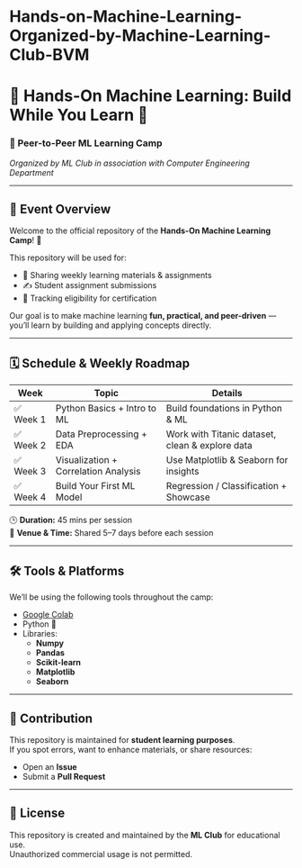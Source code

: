 # Hands-on-Machine-Learning-Organized-by-Machine-Learning-Club-BVM

# 🌟 Hands-On Machine Learning: Build While You Learn 🌟
### 🚀 Peer-to-Peer ML Learning Camp  
*Organized by ML Club in association with Computer Engineering Department*

---

## 📌 Event Overview
Welcome to the official repository of the **Hands-On Machine Learning Camp**! 🎉  

This repository will be used for:  
- 📂 Sharing weekly learning materials & assignments  
- ✍️ Student assignment submissions  
- 🏅 Tracking eligibility for certification  

Our goal is to make machine learning **fun, practical, and peer-driven** — you’ll learn by building and applying concepts directly.

---

## 🗓 Schedule & Weekly Roadmap
| Week | Topic | Details |
|------|-------|---------|
| ✅ Week 1 | Python Basics + Intro to ML | Build foundations in Python & ML |
| ✅ Week 2 | Data Preprocessing + EDA | Work with Titanic dataset, clean & explore data |
| ✅ Week 3 | Visualization + Correlation Analysis | Use Matplotlib & Seaborn for insights |
| ✅ Week 4 | Build Your First ML Model | Regression / Classification + Showcase |

🕒 **Duration:** 45 mins per session  
📍 **Venue & Time:** Shared 5–7 days before each session  

---

## 🛠 Tools & Platforms
We’ll be using the following tools throughout the camp:  

- [Google Colab](https://colab.research.google.com/)  
- Python 🐍  
- Libraries:  
  - **Numpy**  
  - **Pandas**  
  - **Scikit-learn**  
  - **Matplotlib**  
  - **Seaborn**  

---

## 🤝 Contribution
This repository is maintained for **student learning purposes**.  
If you spot errors, want to enhance materials, or share resources:  
- Open an **Issue**  
- Submit a **Pull Request**  

---

## 📜 License
This repository is created and maintained by the **ML Club** for educational use.  
Unauthorized commercial usage is not permitted.
